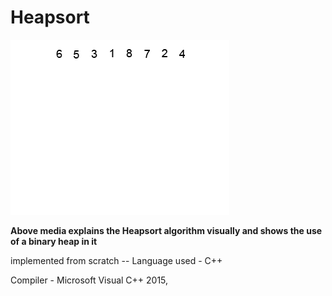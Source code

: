 # Heapsort 

![image](https://github.com/1502shivam-singh/Algorithms/blob/master/heap.gif)

<strong>Above media explains the Heapsort algorithm visually and shows the use of a binary heap in it</strong> 

implemented from scratch --
Language used - C++

Compiler - Microsoft Visual C++ 2015,
